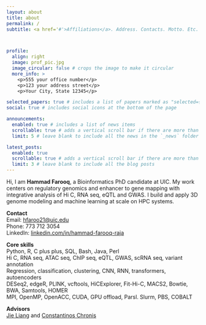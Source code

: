 ```yaml
---
layout: about
title: about
permalink: /
subtitle: <a href='#'>Affiliations</a>. Address. Contacts. Motto. Etc.



profile:
  align: right
  image: prof_pic.jpg
  image_circular: false # crops the image to make it circular
  more_info: >
    <p>555 your office number</p>
    <p>123 your address street</p>
    <p>Your City, State 12345</p>

selected_papers: true # includes a list of papers marked as "selected={true}"
social: true # includes social icons at the bottom of the page

announcements:
  enabled: true # includes a list of news items
  scrollable: true # adds a vertical scroll bar if there are more than 3 news items
  limit: 5 # leave blank to include all the news in the `_news` folder

latest_posts:
  enabled: true
  scrollable: true # adds a vertical scroll bar if there are more than 3 new posts items
  limit: 3 # leave blank to include all the blog posts
---
```


Hi, I am **Hammad Farooq**, a Bioinformatics PhD candidate at UIC. My work centers on regulatory genomics and enhancer to gene mapping with integrative analysis of Hi C, RNA seq, eQTL and GWAS. I build and apply 3D genome modeling and machine learning at scale on HPC systems.

**Contact**  
Email: [hfaroo21@uic.edu](mailto:hfaroo21@uic.edu)  
Phone: 773 712 3054  
LinkedIn: [linkedin.com/in/hammad-farooq-raja](https://linkedin.com/in/hammad-farooq-raja)

**Core skills**  
Python, R, C plus plus, SQL, Bash, Java, Perl  
Hi C, RNA seq, ATAC seq, ChIP seq, eQTL, GWAS, scRNA seq, variant annotation  
Regression, classification, clustering, CNN, RNN, transformers, autoencoders  
DESeq2, edgeR, PLINK, vcftools, HiCExplorer, Fit-Hi-C, MACS2, Bowtie, BWA, Samtools, HOMER  
MPI, OpenMP, OpenACC, CUDA, GPU offload, Parsl. Slurm, PBS, COBALT

**Advisors**  
[Jie Liang](https://bme.uic.edu/profiles/jie-liang-phd/) and [Constantinos Chronis](https://chicago.medicine.uic.edu/bmg/profiles/chronis-constantinos/)

